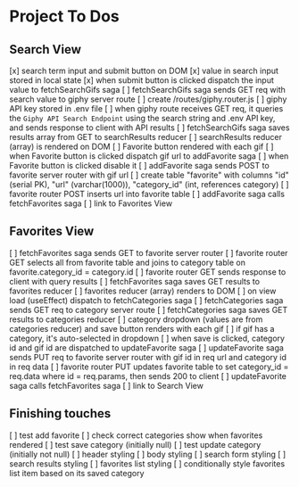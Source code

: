 # Project To Dos

## Search View
[x] search term input and submit button on DOM
[x] value in search input stored in local state
[x] when submit button is clicked dispatch the input value to fetchSearchGifs saga
[ ] fetchSearchGifs saga sends GET req with search value to giphy server route
[ ] create /routes/giphy.router.js
[ ] giphy API key stored in .env file
[ ] when giphy route receives GET req, it queries the `Giphy API Search Endpoint` using the search string and .env API key, and sends response to client with API results
[ ] fetchSearchGifs saga saves results array from GET to searchResults reducer
[ ] searchResults reducer (array) is rendered on DOM 
[ ] Favorite button rendered with each gif
[ ] when Favorite button is clicked dispatch gif url to addFavorite saga
[ ] when Favorite button is clicked disable it
[ ] addFavorite saga sends POST to favorite server router with gif url
[ ] create table "favorite" with columns "id" (serial PK), "url" (varchar(1000)), "category_id" (int, references category)
[ ] favorite router POST inserts url into favorite table
[ ] addFavorite saga calls fetchFavorites saga
[ ] link to Favorites View

## Favorites View
[ ] fetchFavorites saga sends GET to favorite server router
[ ] favorite router GET selects all from favorite table and joins to category table on favorite.category_id = category.id
[ ] favorite router GET sends response to client with query results
[ ] fetchFavorites saga saves GET results to favorites reducer
[ ] favorites reducer (array) renders to DOM
[ ] on view load (useEffect) dispatch to fetchCategories saga
[ ] fetchCategories saga sends GET req to category server route
[ ] fetchCategories saga saves GET results to categories reducer
[ ] category dropdown (values are from categories reducer) and save button renders with each gif
[ ] if gif has a category, it's auto-selected in dropdown
[ ] when save is clicked, category id and gif id are dispatched to updateFavorite saga
[ ] updateFavorite saga sends PUT req to favorite server router with gif id in req url and category id in req data
[ ] favorite router PUT updates favorite table to set category_id = req.data where id = req.params, then sends 200 to client
[ ] updateFavorite saga calls fetchFavorites saga
[ ] link to Search View

## Finishing touches
[ ] test add favorite
[ ] check correct categories show when favorites rendered
[ ] test save category (initially null)
[ ] test update category (initially not null)
[ ] header styling
[ ] body styling
[ ] search form styling
[ ] search results styling
[ ] favorites list styling
[ ] conditionally style favorites list item based on its saved category 